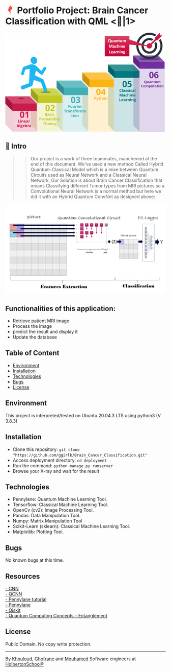# ![](https://github.com/ggirlk/holbertonschool-machine_learning/blob/master/holberton-logo.png?raw=true) Portfolio Project: Brain Cancer Classification with QML <🧠|1>

![](goal.png)

## 🤖 Intro

>> Our project is a work of three teammates, manchened at the end of this document.
We've used a new method Called Hybrid Quantum-Classical Model which is a mixe between Quantum Circuits used as Neural Network and a Classical Neural Network,
Our Solution is about Brain Cancer Classification that means Classifying different Tumor types from MRI pictures so a Convolutional Neural Network is a normal method but here we did it with an Hybrid Quantum ConvNet as designed above:

![](Model.jpg)

## Functionalities of this application:
* Retrieve patient MRI image
* Process the image
* predict the result and display it
* Update the database 

## Table of Content
* [Environment](#environment)
* [Installation](#installation)
* [Technologies](#Technology)
* [Bugs](#bugs)
* [License](#license)

## Environment
This project is interpreted/tested on Ubuntu 20.04.3 LTS using python3 (V 3.8.3)


## Installation
* Clone this repository: `git clone "https://github.com/ggirlk/Brain_Cancer_Classification.git"`
* Access deployment directory: `cd deployment`
* Run the command: `python manage.py runserver`
* Browse your X-ray  and wait for the result

## Technologies

- Pennylane: Quantum Machine Learning Tool.
- Tensorflow: Classical Machine Learning Tool.
- OpenCv (cv2): Image Processing Tool.
- Pandas: Data Manipulation Tool.
- Numpy: Matrix Manipulation Tool
- Scikit-Learn (sklearn): Classical Machine Learning Tool.
- Matplotlib: Plotting Tool.

## Bugs
No known bugs at this time. 

## Resources
[- CNN](https://www.researchgate.net/publication/331540139_A_State-of-the-Art_Survey_on_Deep_Learning_Theory_and_Architectures/figures?lo=1&utm_source=google&utm_medium=organic)
<br>
[- QCNN](https://arxiv.org/pdf/2009.09423.pdf)
<br>
[- Pennylane tutorial](https://pennylane.ai/qml/demos/tutorial_quanvolution.html?fbclid=IwAR3Sw-OvDokiY1bzltvyyLHnnlPvlVTnAiwH3HqjTYpLxnjSbibGBfaSmTA)
<br>
[- Pennylane](https://pennylane.ai/)
<br>
[- Qiskit](https://qiskit.org/)
<br>
[- Quantum Computing Concepts – Entanglement](https://www.youtube.com/watch?v=EjdIMBOWCWo)
<br>


## License
Public Domain. No copy write protection. 

<hr>

By [Khouloud](https://www.linkedin.com/in/khouloud-alkhammassi-3a9078129), [Ghofrane](https://github.com/anaruzz) and [Mouhamed](https://github.com/medcharfi96) Software engineers at [HolbertonSchool®️](https://www.holbertonschool.com)


